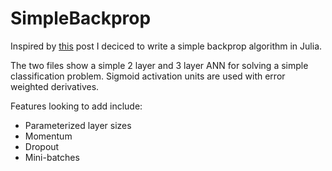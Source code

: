 # SimpleBackprop
Inspired by [this]( http://iamtrask.github.io/2015/07/12/basic-python-network/ ) post I deciced to write a simple backprop algorithm in Julia. 

The two files show a simple 2 layer and 3 layer ANN for solving a simple classification problem. Sigmoid activation units are used with error weighted derivatives.

Features looking to add include:
- Parameterized layer sizes 
- Momentum
- Dropout
- Mini-batches
